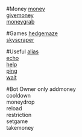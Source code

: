 #Money
[money](https://hsteffensen.github.io/BotBolt/commands/money.html)  
[givemoney](https://hsteffensen.github.io/BotBolt/commands/givemoney.html)  
[moneygrab](https://hsteffensen.github.io/BotBolt/commands/moneygrab.html)  

#Games
[hedgemaze](https://hsteffensen.github.io/BotBolt/commands/alias.html)  
[skyscraper](https://hsteffensen.github.io/BotBolt/commands/skyscraper.html)  

#Useful
[alias](https://hsteffensen.github.io/BotBolt/commands/alias.html)  
[echo](https://hsteffensen.github.io/BotBolt/commands/echo.html)  
[help](https://hsteffensen.github.io/BotBolt/commands/help.html)  
[ping](https://hsteffensen.github.io/BotBolt/commands/ping.html)  
[wait](https://hsteffensen.github.io/BotBolt/commands/wait.html)  

#Bot Owner only
addmoney  
cooldown  
moneydrop  
reload  
restriction  
setgame  
takemoney  
